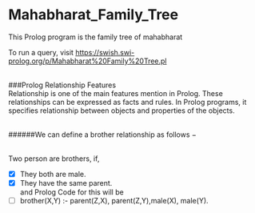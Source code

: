 # Mahabharat_Family_Tree
This Prolog program is the family tree of mahabharat

To run a query, visit https://swish.swi-prolog.org/p/Mahabharat%20Family%20Tree.pl <br><br>


###Prolog Relationship Features<br>
Relationship is one of the main features mention in Prolog. These relationships can be expressed as facts and rules. In Prolog programs, it specifies relationship between objects and properties of the objects.<br><br>

######We can define a brother relationship as follows −<br><br>

Two person are brothers, if,<br>
- [x] They both are male.<br>
- [x] They have the same parent.<br>
and Prolog Code for this will be<br>
- [ ] brother(X,Y) :- parent(Z,X), parent(Z,Y),male(X), male(Y).
